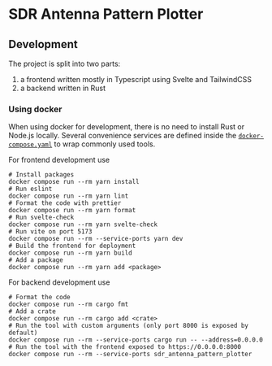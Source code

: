 # SDR Antenna Pattern Plotter

## Development

The project is split into two parts:
1. a frontend written mostly in Typescript using Svelte and TailwindCSS
1. a backend written in Rust

### Using docker

When using docker for development, there is no need to install Rust or Node.js
locally.
Several convenience services are defined inside the
[`docker-compose.yaml`](./docker-compose.yaml) to wrap commonly used tools.

For frontend development use

```
# Install packages
docker compose run --rm yarn install
# Run eslint
docker compose run --rm yarn lint
# Format the code with prettier
docker compose run --rm yarn format
# Run svelte-check
docker compose run --rm yarn svelte-check
# Run vite on port 5173
docker compose run --rm --service-ports yarn dev
# Build the frontend for deployment
docker compose run --rm yarn build
# Add a package
docker compose run --rm yarn add <package>
```

For backend development use

```
# Format the code
docker compose run --rm cargo fmt
# Add a crate
docker compose run --rm cargo add <crate>
# Run the tool with custom arguments (only port 8000 is exposed by default)
docker compose run --rm --service-ports cargo run -- --address=0.0.0.0
# Run the tool with the frontend exposed to https://0.0.0.0:8000
docker compose run --rm --service-ports sdr_antenna_pattern_plotter
```
